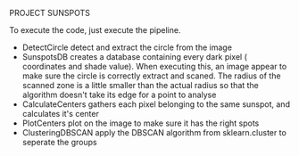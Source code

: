 PROJECT SUNSPOTS

To execute the code, just execute the pipeline. 
- DetectCircle detect and extract the circle from the image
- SunspotsDB creates a database containing every dark pixel ( coordinates and shade value). When executing this, an image appear to make sure the circle is correctly extract and scaned. The radius of the scanned zone is a little smaller than the actual radius so that the algorithm doesn't take its edge for a point to analyse
- CalculateCenters gathers each pixel belonging to the same sunspot, and calculates it's center
- PlotCenters plot on the image to make sure it has the right spots
- ClusteringDBSCAN apply the DBSCAN algorithm from sklearn.cluster to seperate the groups 
